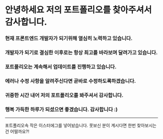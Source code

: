# 안녕하세요 저의 포트폴리오를 찾아주셔서 감사합니다.


### 현재 프론트엔드 개발자가 되기위해 열심히 노력하고 있습니다.
### 개발자가 되기로 결심한 이후로는 항상 최고를 바라보며 달려가고 있습니다.
### 포트폴리오는 계속해서 업데이트를 진행하고 있습니다.
### 에러나 수정 사항을 알려주신다면 곧바로 수정하도록하겠습니다.


### 귀중한 시간 내어 저의 포트폴리오를 봐주셔서 감사합니다.
### 행복 가득한 하루가 되셨으면 좋겠습니다. 감사합니다 :)

---
포트폴리오속 작은 이스터에그를 넣어놨습니다.
못보신 분이 계시다면 한번 찾아보시는건 어떨까요?!
